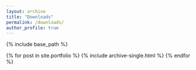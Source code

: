 ```yaml
---
layout: archive
title: "Downloads"
permalink: /downloads/
author_profile: true
---
```


{% include base_path %}


{% for post in site.portfolio %}
  {% include archive-single.html %}
{% endfor %}
